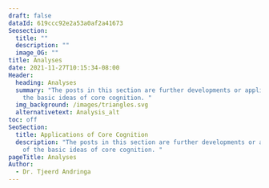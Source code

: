 ```yaml
---
draft: false
dataId: 619ccc92e2a53a0af2a41673
Seosection:
  title: ""
  description: ""
  image_OG: ""
title: Analyses
date: 2021-11-27T10:15:34-08:00
Header:
  heading: Analyses
  summary: "The posts in this section are further developments or applications of
    the basic ideas of core cognition. "
  img_background: /images/triangles.svg
  alternativetext: Analysis_alt
toc: off
SeoSection:
  title: Applications of Core Cognition
  description: "The posts in this section are further developments or applications
    of the basic ideas of core cognition. "
pageTitle: Analyses
Author:
  - Dr. Tjeerd Andringa
---
```

